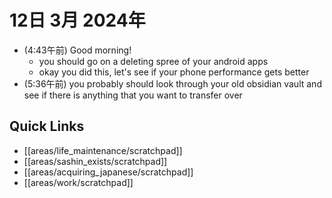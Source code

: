 # 12日 3月 2024年
- (4:43午前) Good morning!
  - you should go on a deleting spree of your android apps
  - okay you did this, let's see if your phone performance gets better
- (5:36午前) you probably should look through your old obsidian vault and see if there is anything that you want to transfer over

 



## Quick Links
- [[areas/life_maintenance/scratchpad]]
- [[areas/sashin_exists/scratchpad]]
- [[areas/acquiring_japanese/scratchpad]]
- [[areas/work/scratchpad]]
